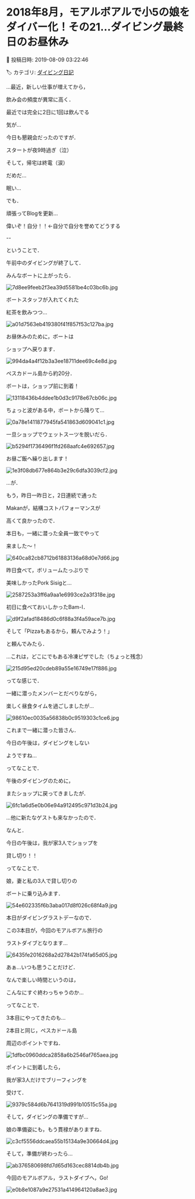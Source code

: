 # 2018年8月，モアルボアルで小5の娘をダイバー化！その21…ダイビング最終日のお昼休み

📅 投稿日時: 2019-08-09 03:22:46

🏷️ カテゴリ: [ダイビング日記](ce3a7a8d424d112fce83ee85c81a0e344.md)

…最近，新しい仕事が増えてから，


飲み会の頻度が異常に高く．


最近では完全に2日に1回は飲んでる


気が…


今日も懇親会だったのですが．


スタートが夜9時過ぎ（泣）


そして，帰宅は終電（涙）


だめだ…


眠い…





でも．


頑張ってBlogを更新…


偉いぞ！自分！！←自分で自分を誉めてどうする





--





ということで．


午前中のダイビングが終了して．


みんなボートに上がったら．




![7d8ee9feeb2f3ea39d5581be4c03bc6b.jpg](images/7d8ee9feeb2f3ea39d5581be4c03bc6b.jpg)




ボートスタッフが入れてくれた


紅茶を飲みつつ…




![a01d7563eb419380f41f857f53c127ba.jpg](images/a01d7563eb419380f41f857f53c127ba.jpg)




お昼休みのために，ボートは


ショップへ戻ります．




![994da4a4f12b3a3ee18711dee69c4e8d.jpg](images/994da4a4f12b3a3ee18711dee69c4e8d.jpg)




ぺスカドール島から約20分．


ボートは，ショップ前に到着！




![13118436b4ddee1b0d3c9178e67cb06c.jpg](images/13118436b4ddee1b0d3c9178e67cb06c.jpg)




ちょっと波がある中，ボートから降りて…




![0a78e1411877945fa541863d609041c1.jpg](images/0a78e1411877945fa541863d609041c1.jpg)




一旦ショップでウェットスーツを脱いだら．




![b5294f1736496f1fd268aafc4e692657.jpg](images/b5294f1736496f1fd268aafc4e692657.jpg)




お昼ご飯へ繰り出します！




![1e3f08db677e864b3e29c6dfa3039cf2.jpg](images/1e3f08db677e864b3e29c6dfa3039cf2.jpg)




…が．


もう，昨日一昨日と，2日連続で通った


Makanが，結構コストパフォーマンスが


高くて良かったので．


本日も，一緒に潜った全員一致でやって


来ました～！




![640ca82cb8712b61883136a68d0e7d66.jpg](images/640ca82cb8712b61883136a68d0e7d66.jpg)







昨日食べて，ボリュームたっぷりで


美味しかったPork Sisigと…




![2587253a3ff6a9aa1e6993ce2a3f318e.jpg](images/2587253a3ff6a9aa1e6993ce2a3f318e.jpg)




初日に食べておいしかったBam-I．




![d9f2afad18486d0c6f88a3f4a59ace7b.jpg](images/d9f2afad18486d0c6f88a3f4a59ace7b.jpg)




そして「Pizzaもあるから，頼んでみよう！」


と頼んでみたら．


…これは，どこにでもある冷凍ピザでした（ちょっと残念）




![215d95ed20cdeb89a55e16749e17f886.jpg](images/215d95ed20cdeb89a55e16749e17f886.jpg)




ってな感じで．


一緒に潜ったメンバーとだべりながら，


楽しく昼食タイムを過ごしましたが…




![98610ec0035a56838b0c9519303c1ce6.jpg](images/98610ec0035a56838b0c9519303c1ce6.jpg)




これまで一緒に潜った皆さん．


今日の午後は，ダイビングをしない


ようですね…





ってなことで．


午後のダイビングのために，


またショップに戻ってきましたが．




![6fc1a6d5e0b06e94a912495c971d3b24.jpg](images/6fc1a6d5e0b06e94a912495c971d3b24.jpg)




…他に新たなゲストも来なかったので．


なんと．


今日の午後は，我が家3人でショップを


貸し切り！！





ってなことで．


娘，妻と私の3人で貸し切りの


ボートに乗り込みます．




![54e602335f6b3aba017d8f026c68f4a9.jpg](images/54e602335f6b3aba017d8f026c68f4a9.jpg)




本日がダイビングラストデーなので．


この3本目が，今回のモアルボアル旅行の


ラストダイブとなります…




![6435fe2016268a2d27842b174fa65d05.jpg](images/6435fe2016268a2d27842b174fa65d05.jpg)




あぁ…いつも思うことだけど．


なんで楽しい時間というのは，


こんなにすぐ終わっちゃうのか…





ってなことで．


3本目にやってきたのも…


2本目と同じ，ぺスカドール島


周辺のポイントですね．




![1dfbc0960ddca2858a6b2546af765aea.jpg](images/1dfbc0960ddca2858a6b2546af765aea.jpg)




ポイントに到着したら，


我が家3人だけでブリーフィングを


受けて．




![9379c584d6b7641319d991b10515c55a.jpg](images/9379c584d6b7641319d991b10515c55a.jpg)




そして，ダイビングの準備ですが…


娘の準備姿にも，もう貫禄がありますね．




![c3cf5556ddcaea55b15134a9e30664d4.jpg](images/c3cf5556ddcaea55b15134a9e30664d4.jpg)




そして，準備が終わったら…




![ab376580698fd7d65d163cec8814db4b.jpg](images/ab376580698fd7d65d163cec8814db4b.jpg)




今回のモアルボアル，ラストダイブへ，Go!




![e0b8e1087a9e27531a414964120a8ae3.jpg](images/e0b8e1087a9e27531a414964120a8ae3.jpg)
